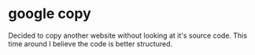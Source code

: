 # google copy

Decided to copy another website without looking at it's source code.
This time around I believe the code is better structured.
